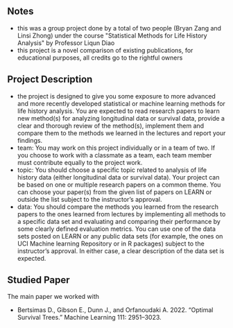 ## Notes
- this was a group project done by a total of two people (Bryan Zang and Linsi Zhong) under the course "Statistical Methods for Life History Analysis" by Professor Liqun Diao
- this project is a novel comparison of existing publications, for educational purposes, all credits go to the rightful owners

## Project Description

- the project is designed to give you some exposure to more advanced and more recently developed statistical or machine learning methods for life history analysis. You are expected to read research papers to learn new method(s) for analyzing longitudinal data or survival data, provide a clear and thorough review of the method(s), implement them and compare them to the methods we learned in the lectures and report your findings.
- team: You may work on this project individually or in a team of two. If you choose to work with a classmate as a team, each team member must contribute equally to the project work.
- topic: You should choose a specific topic related to analysis of life history data (either longitudinal data or survival data). Your project can be based on one or multiple research papers on a common theme. You can choose your paper(s) from the given list of papers on LEARN or outside the list subject to the instructor’s approval.
- data: You should compare the methods you learned from the research papers to the ones learned from lectures by implementing all methods to a specific data set and evaluating and comparing their performance by some clearly defined evaluation metrics. You can use one of the data sets posted on LEARN or any public data sets (for example, the ones on UCI Machine learning Repository or in R packages) subject to the instructor’s approval. In either case, a clear description of the data set is expected.

## Studied Paper

The main paper we worked with
- Bertsimas D., Gibson E., Dunn J., and Orfanoudaki A. 2022. “Optimal Survival Trees.” Machine Learning 111: 2951–3023.
